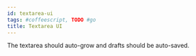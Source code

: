 ```yaml
---
id: textarea-ui
tags: #coffeescript, TODO #go
title: Textarea UI
---
```


The textarea should auto-grow and drafts should be auto-saved.